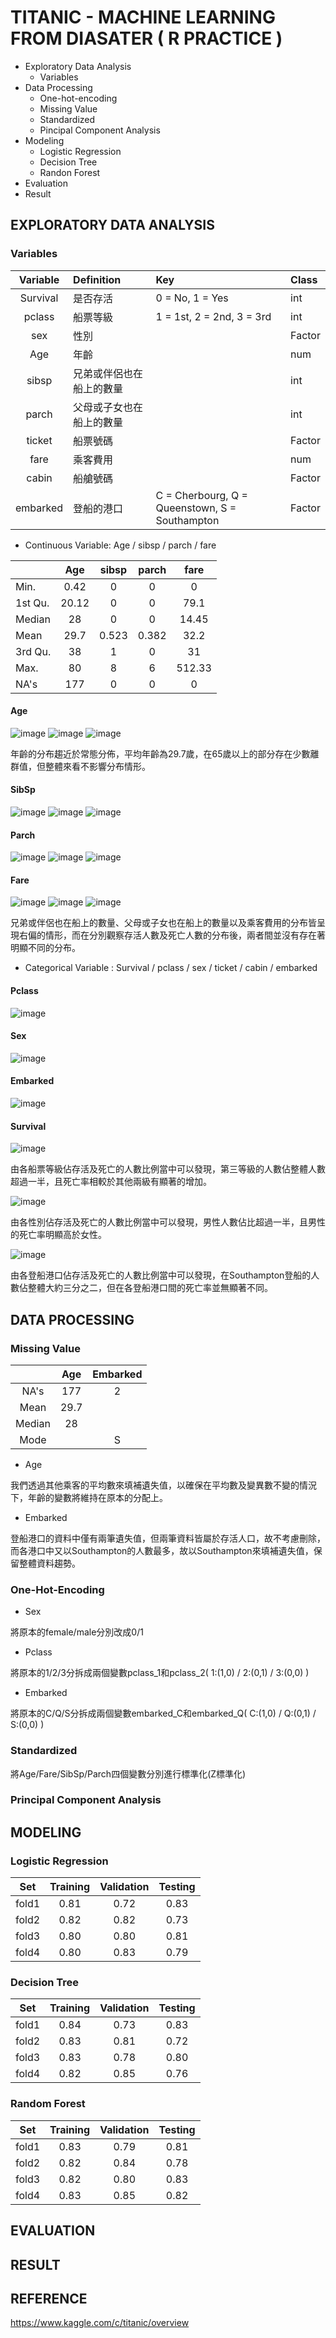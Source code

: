 # TITANIC - MACHINE LEARNING FROM DIASATER ( R PRACTICE )
* Exploratory Data Analysis
  * Variables
* Data Processing
  * One-hot-encoding
  * Missing Value
  * Standardized
  * Pincipal Component Analysis
* Modeling
  * Logistic Regression
  * Decision Tree
  * Randon Forest
* Evaluation
* Result

## EXPLORATORY DATA ANALYSIS
### Variables
| Variable | Definition | Key | Class |
|:-----:|:------|:------|:------|
| Survival   |  是否存活  |   0 = No, 1 = Yes | int |
| pclass   |  船票等級  |   1 = 1st, 2 = 2nd, 3 = 3rd | int |
| sex   |  性別  |    | Factor |
| Age   |  年齡  |    | num |
| sibsp   |  兄弟或伴侶也在船上的數量  |    | int |
| parch   |  父母或子女也在船上的數量  |    | int |
| ticket   |  船票號碼  |    | Factor |
| fare   |  乘客費用  |    | num |
| cabin   |  船艙號碼  |    | Factor |
| embarked   |  登船的港口  |   C = Cherbourg, Q = Queenstown, S = Southampton | Factor |

* Continuous Variable: Age / sibsp / parch / fare

|  | Age | sibsp | parch | fare |
|---|:---:|:---:|:---:|:---:|
|Min.|0.42|0|0|0|
|1st Qu.|20.12|0|0|79.1|
|Median|28|0|0|14.45|
|Mean|29.7|0.523|0.382|32.2|
|3rd Qu.|38|1|0|31|
|Max.|80|8|6|512.33|
|NA's|177|0|0|0|

#### Age
![image](Boxplot/Rplot_Age_hist.jpeg)
![image](Boxplot/Rplot_Age_box.jpeg)
![image](Plot/Rplot_Age_Survived.jpeg)

年齡的分布趨近於常態分佈，平均年齡為29.7歲，在65歲以上的部分存在少數離群值，但整體來看不影響分布情形。
#### SibSp
![image](Boxplot/Rplot_SibSp_hist.jpeg)
![image](Boxplot/Rplot_SibSp_box.jpeg)
![image](Plot/Rplot_SibSp_Survived.jpeg)
#### Parch
![image](Boxplot/Rplot_Parch_hist.jpeg)
![image](Boxplot/Rplot_Parch_box.jpeg)
![image](Plot/Rplot_Parch_Survived.jpeg)
#### Fare
![image](Boxplot/Rplot_Fare_hist.jpeg)
![image](Boxplot/Rplot_Fare_box.jpeg)
![image](Plot/Rplot_Fare_Survived.jpeg)

兄弟或伴侶也在船上的數量、父母或子女也在船上的數量以及乘客費用的分布皆呈現右偏的情形，而在分別觀察存活人數及死亡人數的分布後，兩者間並沒有存在著明顯不同的分布。

* Categorical Variable : Survival / pclass / sex / ticket / cabin / embarked

#### Pclass

![image](Rplot_Pclass.jpeg)
#### Sex

![image](Rplot_Sex.jpeg)
#### Embarked

![image](Rplot_Embarked.jpeg)

#### Survival

![image](Rplot_Survived_Pclass.jpeg)

由各船票等級佔存活及死亡的人數比例當中可以發現，第三等級的人數佔整體人數超過一半，且死亡率相較於其他兩級有顯著的增加。

![image](Rplot_Survived_Sex.jpeg)

由各性別佔存活及死亡的人數比例當中可以發現，男性人數佔比超過一半，且男性的死亡率明顯高於女性。

![image](Rplot_Survived_Embarked.jpeg)

由各登船港口佔存活及死亡的人數比例當中可以發現，在Southampton登船的人數佔整體大約三分之二，但在各登船港口間的死亡率並無顯著不同。

## DATA PROCESSING
### Missing Value
||Age|Embarked|
|:--:|:--:|:--:|
|NA's|177|2|
|Mean|29.7||
|Median|28||
|Mode||S|

* Age

我們透過其他乘客的平均數來填補遺失值，以確保在平均數及變異數不變的情況下，年齡的變數將維持在原本的分配上。

* Embarked

登船港口的資料中僅有兩筆遺失值，但兩筆資料皆屬於存活人口，故不考慮刪除，而各港口中又以Southampton的人數最多，故以Southampton來填補遺失值，保留整體資料趨勢。

### One-Hot-Encoding
* Sex

將原本的female/male分別改成0/1
* Pclass

將原本的1/2/3分拆成兩個變數pclass_1和pclass_2( 1:(1,0) / 2:(0,1) / 3:(0,0) )
* Embarked

將原本的C/Q/S分拆成兩個變數embarked_C和embarked_Q( C:(1,0) / Q:(0,1) / S:(0,0) )
### Standardized

將Age/Fare/SibSp/Parch四個變數分別進行標準化(Z標準化)
### Principal Component Analysis

## MODELING
### Logistic Regression
|Set|Training|Validation|Testing|
|:--:|:--:|:--:|:--:|
|fold1|0.81|0.72|0.83|
|fold2|0.82|0.82|0.73|
|fold3|0.80|0.80|0.81|
|fold4|0.80|0.83|0.79|

### Decision Tree
|Set|Training|Validation|Testing|
|:--:|:--:|:--:|:--:|
|fold1|0.84|0.73|0.83|
|fold2|0.83|0.81|0.72|
|fold3|0.83|0.78|0.80|
|fold4|0.82|0.85|0.76|

### Random Forest
|Set|Training|Validation|Testing|
|:--:|:--:|:--:|:--:|
|fold1|0.83|0.79|0.81|
|fold2|0.82|0.84|0.78|
|fold3|0.82|0.80|0.83|
|fold4|0.83|0.85|0.82|

## EVALUATION

## RESULT

## REFERENCE
<https://www.kaggle.com/c/titanic/overview>


